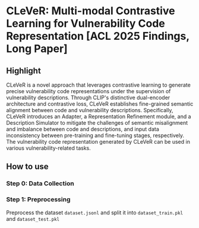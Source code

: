# CLeVeR: Multi-modal Contrastive Learning for Vulnerability Code Representation [ACL 2025 Findings, Long Paper]
## Highlight
CLeVeR is a novel approach that leverages contrastive learning to generate precise vulnerability code representations under the supervision of vulnerability descriptions. Through CLIP's distinctive dual-encoder architecture and contrastive loss, CLeVeR establishes fine-grained semantic alignment between code and vulnerability descriptions. Specifically, CLeVeR introduces an Adapter, a Representation Refinement module, and a Description Simulator to mitigate the challenges of semantic misalignment and imbalance between code and descriptions, and input data inconsistency between pre-training and fine-tuning stages, respectively. The vulnerability code representation generated by CLeVeR can be used in various vulnerability-related tasks.

## How to use
### Step 0: Data Collection

### Step 1: Preprocessing
Preprocess the dataset ```dataset.jsonl``` and split it into ```dataset_train.pkl``` and ```dataset_test.pkl```
